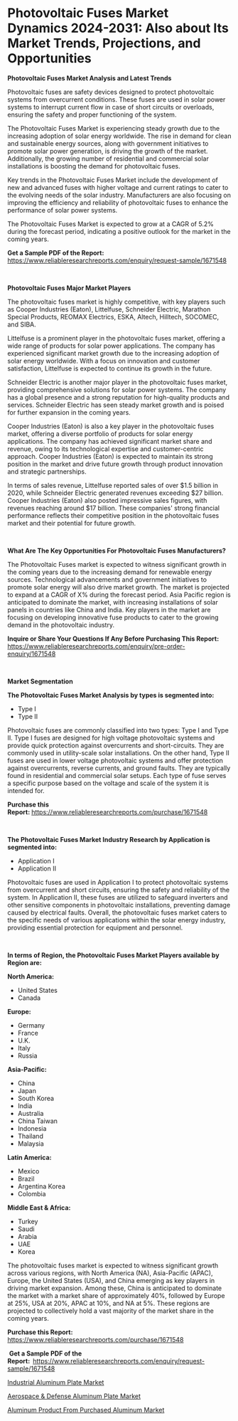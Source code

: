 <p><h1>Photovoltaic Fuses Market Dynamics 2024-2031: Also about Its Market Trends, Projections, and Opportunities</h1></p><p><strong>Photovoltaic Fuses Market Analysis and Latest Trends</strong></p>
<p><p>Photovoltaic fuses are safety devices designed to protect photovoltaic systems from overcurrent conditions. These fuses are used in solar power systems to interrupt current flow in case of short circuits or overloads, ensuring the safety and proper functioning of the system.</p><p>The Photovoltaic Fuses Market is experiencing steady growth due to the increasing adoption of solar energy worldwide. The rise in demand for clean and sustainable energy sources, along with government initiatives to promote solar power generation, is driving the growth of the market. Additionally, the growing number of residential and commercial solar installations is boosting the demand for photovoltaic fuses.</p><p>Key trends in the Photovoltaic Fuses Market include the development of new and advanced fuses with higher voltage and current ratings to cater to the evolving needs of the solar industry. Manufacturers are also focusing on improving the efficiency and reliability of photovoltaic fuses to enhance the performance of solar power systems.</p><p>The Photovoltaic Fuses Market is expected to grow at a CAGR of 5.2% during the forecast period, indicating a positive outlook for the market in the coming years.</p></p>
<p><strong>Get a Sample PDF of the Report:&nbsp;</strong> <a href="https://www.reliableresearchreports.com/enquiry/request-sample/1671548">https://www.reliableresearchreports.com/enquiry/request-sample/1671548</a></p>
<p>&nbsp;</p>
<p><strong>Photovoltaic Fuses Major Market Players</strong></p>
<p><p>The photovoltaic fuses market is highly competitive, with key players such as Cooper Industries (Eaton), Littelfuse, Schneider Electric, Marathon Special Products, REOMAX Electrics, ESKA, Altech, Hilltech, SOCOMEC, and SIBA.</p><p>Littelfuse is a prominent player in the photovoltaic fuses market, offering a wide range of products for solar power applications. The company has experienced significant market growth due to the increasing adoption of solar energy worldwide. With a focus on innovation and customer satisfaction, Littelfuse is expected to continue its growth in the future.</p><p>Schneider Electric is another major player in the photovoltaic fuses market, providing comprehensive solutions for solar power systems. The company has a global presence and a strong reputation for high-quality products and services. Schneider Electric has seen steady market growth and is poised for further expansion in the coming years.</p><p>Cooper Industries (Eaton) is also a key player in the photovoltaic fuses market, offering a diverse portfolio of products for solar energy applications. The company has achieved significant market share and revenue, owing to its technological expertise and customer-centric approach. Cooper Industries (Eaton) is expected to maintain its strong position in the market and drive future growth through product innovation and strategic partnerships.</p><p>In terms of sales revenue, Littelfuse reported sales of over $1.5 billion in 2020, while Schneider Electric generated revenues exceeding $27 billion. Cooper Industries (Eaton) also posted impressive sales figures, with revenues reaching around $17 billion. These companies' strong financial performance reflects their competitive position in the photovoltaic fuses market and their potential for future growth.</p></p>
<p>&nbsp;</p>
<p><strong>What Are The Key Opportunities For Photovoltaic Fuses Manufacturers?</strong></p>
<p><p>The Photovoltaic Fuses market is expected to witness significant growth in the coming years due to the increasing demand for renewable energy sources. Technological advancements and government initiatives to promote solar energy will also drive market growth. The market is projected to expand at a CAGR of X% during the forecast period. Asia Pacific region is anticipated to dominate the market, with increasing installations of solar panels in countries like China and India. Key players in the market are focusing on developing innovative fuse products to cater to the growing demand in the photovoltaic industry.</p></p>
<p><strong>Inquire or Share Your Questions If Any Before Purchasing This Report:</strong> <a href="https://www.reliableresearchreports.com/enquiry/pre-order-enquiry/1671548">https://www.reliableresearchreports.com/enquiry/pre-order-enquiry/1671548</a></p>
<p>&nbsp;</p>
<p><strong>Market Segmentation</strong></p>
<p><strong>The Photovoltaic Fuses Market Analysis by types is segmented into:</strong></p>
<p><ul><li>Type I</li><li>Type II</li></ul></p>
<p><p>Photovoltaic fuses are commonly classified into two types: Type I and Type II. Type I fuses are designed for high voltage photovoltaic systems and provide quick protection against overcurrents and short-circuits. They are commonly used in utility-scale solar installations. On the other hand, Type II fuses are used in lower voltage photovoltaic systems and offer protection against overcurrents, reverse currents, and ground faults. They are typically found in residential and commercial solar setups. Each type of fuse serves a specific purpose based on the voltage and scale of the system it is intended for.</p></p>
<p><strong>Purchase this Report:&nbsp;</strong><a href="https://www.reliableresearchreports.com/purchase/1671548">https://www.reliableresearchreports.com/purchase/1671548</a></p>
<p>&nbsp;</p>
<p><strong>The Photovoltaic Fuses Market Industry Research by Application is segmented into:</strong></p>
<p><ul><li>Application I</li><li>Application II</li></ul></p>
<p><p>Photovoltaic fuses are used in Application I to protect photovoltaic systems from overcurrent and short circuits, ensuring the safety and reliability of the system. In Application II, these fuses are utilized to safeguard inverters and other sensitive components in photovoltaic installations, preventing damage caused by electrical faults. Overall, the photovoltaic fuses market caters to the specific needs of various applications within the solar energy industry, providing essential protection for equipment and personnel.</p></p>
<p>&nbsp;</p>
<p><strong>In terms of Region, the Photovoltaic Fuses Market Players available by Region are:</strong></p>
<p>
    <p> <strong> North America: </strong>
        <ul>
            <li>United States</li>
            <li>Canada</li>
        </ul>
        </p> 
    <p> <strong> Europe: </strong>
        <ul>
            <li>Germany</li>
            <li>France</li>
            <li>U.K.</li>
            <li>Italy</li>
            <li>Russia</li>
        </ul>
        </p> 
    <p> <strong> Asia-Pacific: </strong>
        <ul>
            <li>China</li>
            <li>Japan</li>
            <li>South Korea</li>
            <li>India</li>
            <li>Australia</li>
            <li>China Taiwan</li>
            <li>Indonesia</li>
            <li>Thailand</li>
            <li>Malaysia</li>
        </ul>
        </p> 
    <p> <strong> Latin America: </strong>
        <ul>
            <li>Mexico</li>
            <li>Brazil</li>
            <li>Argentina Korea</li>
            <li>Colombia</li>
        </ul>
        </p> 
    <p> <strong> Middle East & Africa: </strong>
        <ul>
            <li>Turkey</li>
            <li>Saudi</li>
            <li>Arabia</li>
            <li>UAE</li>
            <li>Korea</li>
        </ul>
    </p>
    </p>
<p><p>The photovoltaic fuses market is expected to witness significant growth across various regions, with North America (NA), Asia-Pacific (APAC), Europe, the United States (USA), and China emerging as key players in driving market expansion. Among these, China is anticipated to dominate the market with a market share of approximately 40%, followed by Europe at 25%, USA at 20%, APAC at 10%, and NA at 5%. These regions are projected to collectively hold a vast majority of the market share in the coming years.</p></p>
<p><strong>Purchase this Report: </strong><a href="https://www.reliableresearchreports.com/purchase/1671548">https://www.reliableresearchreports.com/purchase/1671548</a></p>
<p>&nbsp;<strong>Get a Sample PDF of the Report:&nbsp;&nbsp;</strong><a href="https://www.reliableresearchreports.com/enquiry/request-sample/1671548">https://www.reliableresearchreports.com/enquiry/request-sample/1671548</a></p>
<p><strong></strong></p>
<p><p><a href="https://github.com/NorbertYates/Market-Research-Report-List-3/blob/main/industrial-aluminum-plate-market.md">Industrial Aluminum Plate Market</a></p><p><a href="https://github.com/prosalinda88/Market-Research-Report-List-3/blob/main/aerospace-defense-aluminum-plate-market.md">Aerospace & Defense Aluminum Plate Market</a></p><p><a href="https://github.com/nancykennedykellievqfqt2/Market-Research-Report-List-1/blob/main/aluminum-product-from-purchased-aluminum-market.md">Aluminum Product From Purchased Aluminum Market</a></p></p>